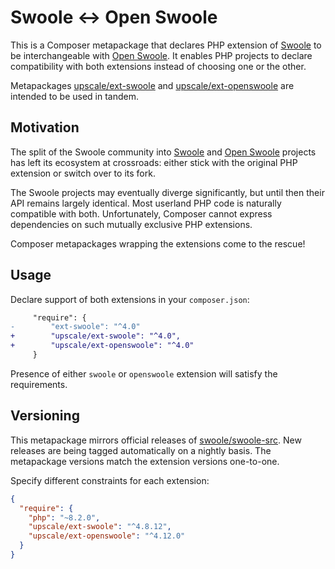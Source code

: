 Swoole ↔ Open Swoole
====================

This is a Composer metapackage that declares PHP extension of [Swoole](https://www.swoole.com/) to be interchangeable with [Open Swoole](https://openswoole.com/).
It enables PHP projects to declare compatibility with both extensions instead of choosing one or the other.

Metapackages [upscale/ext-swoole](https://github.com/upscalesoftware/ext-swoole) and [upscale/ext-openswoole](https://github.com/upscalesoftware/ext-openswoole) are intended to be used in tandem.

## Motivation

The split of the Swoole community into [Swoole](https://github.com/swoole/swoole-src) and [Open Swoole](https://github.com/openswoole/swoole-src) projects has left its ecosystem at crossroads:
either stick with the original PHP extension or switch over to its fork.

The Swoole projects may eventually diverge significantly, but until then their API remains largely identical.
Most userland PHP code is naturally compatible with both. 
Unfortunately, Composer cannot express dependencies on such mutually exclusive PHP extensions.

Composer metapackages wrapping the extensions come to the rescue!

## Usage

Declare support of both extensions in your `composer.json`:
```diff
     "require": {
-        "ext-swoole": "^4.0"
+        "upscale/ext-swoole": "^4.0",
+        "upscale/ext-openswoole": "^4.0"
     }
```

Presence of either `swoole` or `openswoole` extension will satisfy the requirements.

## Versioning

This metapackage mirrors official releases of [swoole/swoole-src](https://github.com/swoole/swoole-src).
New releases are being tagged automatically on a nightly basis.
The metapackage versions match the extension versions one-to-one.

Specify different constraints for each extension:
```json
{
  "require": {
    "php": "~8.2.0",
    "upscale/ext-swoole": "^4.8.12",
    "upscale/ext-openswoole": "^4.12.0"
  }
}
```

